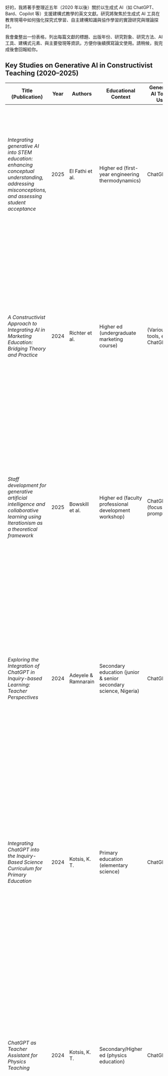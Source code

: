好的，我將著手整理近五年（2020 年以後）關於以生成式 AI（如 ChatGPT、Bard、Copilot 等）支援建構式教學的英文文獻。研究將聚焦於生成式 AI 工具在教育現場中如何強化探究式學習、自主建構知識與協作學習的實證研究與理論探討。

我會彙整出一份表格，列出每篇文獻的標題、出版年份、研究對象、研究方法、AI 工具、建構式元素、與主要發現等資訊，方便你後續撰寫論文使用。請稍候，我完成後會回報給你。


## Key Studies on Generative AI in Constructivist Teaching (2020–2025)

| **Title** (Publication)                                                                                                                          | **Year** | **Authors**                | **Educational Context**                                             | **Generative AI Tool(s) Used**         | **Constructivist Features Supported**                                                                                               | **Research Method**                                                                                                | **Key Findings**                                                                                                                                                                                                                                                                                                                                                                                                                                                                                                                                                                                                                                              |
| ------------------------------------------------------------------------------------------------------------------------------------------------ | -------- | -------------------------- | ------------------------------------------------------------------- | -------------------------------------- | ----------------------------------------------------------------------------------------------------------------------------------- | ------------------------------------------------------------------------------------------------------------------ | ------------------------------------------------------------------------------------------------------------------------------------------------------------------------------------------------------------------------------------------------------------------------------------------------------------------------------------------------------------------------------------------------------------------------------------------------------------------------------------------------------------------------------------------------------------------------------------------------------------------------------------------------------------- |
| *Integrating generative AI into STEM education: enhancing conceptual understanding, addressing misconceptions, and assessing student acceptance* | 2025     | El Fathi et al.            | Higher ed (first-year engineering thermodynamics)                   | ChatGPT                                | Inquiry-based learning; knowledge construction (conceptual understanding)                                                           | Quasi-experimental (control vs. ChatGPT-assisted groups; pre/post-tests & surveys)                                 | ChatGPT-assisted students showed greater improvement in conceptual understanding and reduced misconceptions than the control group. Students reported high satisfaction with ChatGPT’s support, though the AI struggled with complex quantitative problems. Targeted use (rather than over-reliance) yielded the best learning outcomes.                                                                                                                                                                                                                                                                                                                      |
| *A Constructivist Approach to Integrating AI in Marketing Education: Bridging Theory and Practice*                                               | 2024     | Richter et al.             | Higher ed (undergraduate marketing course)                          | (Various AI tools, e.g. ChatGPT)       | Active, student-centered learning; authentic real-world problem solving (bridging theory to practice)                               | Case study (in-class implementation) + conceptual analysis (constructivist framework)                              | Demonstrated that integrating AI with constructivist principles can engage students and align learning with industry practice. The approach encourages **active student engagement** and learning through **direct interaction with AI technologies**, effectively bridging theoretical knowledge and practical application. Offers practical guidance for responsible AI integration (balancing technology, pedagogy, and academic integrity) in curricula.                                                                                                                                                                                                  |
| *Staff development for generative artificial intelligence and collaborative learning using Iterationism as a theoretical framework*              | 2025     | Bowskill et al.            | Higher ed (faculty professional development workshop)               | ChatGPT (focus on prompt use)          | Collaborative learning (peer discussion); making thinking visible (through iterative prompting)                                     | Qualitative (experiential workshop + post-workshop focus group)                                                    | Lecturers were initially concerned about AI, but a collaborative “third-space” workshop enabled productive dialogue and sharing of best practices. **AI prompts emerged as a way of making cognitive effort visible**, leading to *Iterationism* as an emergent process-oriented theory for learning with generative AI. The workshop format helped educators explore AI’s pedagogical uses in a supportive, hands-on environment.                                                                                                                                                                                                                            |
| *Exploring the Integration of ChatGPT in Inquiry-based Learning: Teacher Perspectives*                                                           | 2024     | Adeyele & Ramnarain        | Secondary education (junior & senior secondary science, Nigeria)    | ChatGPT                                | Inquiry-based learning (5E model); student-centered facilitation                                                                    | Qualitative (focus groups with science teachers)                                                                   | Some science teachers had **actively integrated ChatGPT into the inquiry-based 5E model** and were already experiencing its benefits, while others were at varying stages of awareness and adoption. The interest and curiosity shown by many teachers suggest potential for broader adoption as they become more familiar with ChatGPT’s capabilities in supporting inquiry learning. Highlights the need for teacher training on effective IBL–ChatGPT integration.                                                                                                                                                                                         |
| *Integrating ChatGPT into the Inquiry-Based Science Curriculum for Primary Education*                                                            | 2024     | Kotsis, K. T.              | Primary education (elementary science)                              | ChatGPT                                | Inquiry-based science learning; student engagement and curiosity                                                                    | Conceptual proposal (theoretical integration framework)                                                            | Proposes that ChatGPT can serve as a conversational agent in elementary science, **personalizing inquiry-based learning**. By incorporating ChatGPT, the curriculum can significantly **boost student engagement through personalized interactions and formative assessments**. ChatGPT is envisioned to provide on-demand explanations, guiding young learners through inquiry cycles while teachers oversee ethical and effective use.                                                                                                                                                                                                                      |
| *ChatGPT as Teacher Assistant for Physics Teaching*                                                                                              | 2024     | Kotsis, K. T.              | Secondary/Higher ed (physics education)                             | ChatGPT                                | Interactive, inquiry-based learning; socio-constructivist dialogue; experiential learning                                           | Conceptual analysis (opinion/review)                                                                               | ChatGPT can function as a virtual teaching assistant in physics classes, facilitating **interactive and inquiry-based learning** grounded in constructivist theory. It **promotes socio-constructivist learning** by encouraging dialogue and providing personalized feedback, and its ability to simulate real-world physics problems with immediate responses fosters experiential learning and critical thinking. Highlights the potential to make abstract concepts more accessible, while calling for mindful integration by teachers.                                                                                                                   |
| *Role of activity-based learning and ChatGPT on students’ performance in education*                                                              | 2024     | Al Shloul et al.           | Higher ed (multi-institution, general education)                    | ChatGPT                                | Activity-based (experiential) learning; interactive learning with AI; personalized feedback                                         | Mixed methods – comparative study (active vs. traditional learning) + surveys/trials with ChatGPT                  | **Activity-based learning** was found to enhance student engagement, motivation, and critical thinking, leading to higher academic performance via active knowledge application. Similarly, integrating ChatGPT provided **interactive learning and individualized assistance**, helping students explore and understand complex concepts. Together, these approaches improved learning outcomes; the study concludes that a student-centered, hands-on pedagogy complemented by ChatGPT’s personalized support can be beneficial, while noting the need to address AI’s limitations and ethical implications.                                                |
| *InquiryGPT: Augmenting ChatGPT for Enhancing Inquiry-Based Learning in STEM Education*                                                          | 2025     | Li, P. H. et al.           | Higher ed (STEM inquiry activities)                                 | “InquiryGPT” (modified ChatGPT system) | Inquiry-based learning (POEE model); higher-order thinking (creativity, problem-solving, critical thinking); knowledge construction | Design-based research (tool development) + Quasi-experimental evaluation (TAM survey; ANCOVA on learning outcomes) | Developed a guided ChatGPT system (*InquiryGPT*) to scaffold students through a scientific inquiry cycle (Predict-Observe-Explain-Evaluate). In an experiment, there was **no significant difference in perceived ease-of-use or usefulness between InquiryGPT and regular ChatGPT**, indicating high acceptability. However, students using InquiryGPT showed **significant gains in creativity, problem-solving, critical thinking, and knowledge construction**, outperforming those using standard ChatGPT prompts. The constrained, dialogue-facilitating approach prevented over-reliance on the AI and better cultivated higher-order thinking skills. |
| *The effect of ChatGPT on students’ learning performance, learning perception, and higher-order thinking: insights from a meta-analysis*         | 2025     | Wang, J. & Fan, W.         | Various (meta-analysis of studies across high school and higher ed) | ChatGPT                                | Student knowledge construction; higher-order thinking (analysis, critical thinking); student engagement                             | Meta-analysis (51 (quasi-)experimental studies, 2022–2025)                                                         | A comprehensive meta-analysis found that **ChatGPT has a large positive effect on students’ learning performance** (Hedges’ g ≈ 0.87) and a moderately positive effect on **learning perception** (g ≈ 0.46) and **higher-order thinking** (g ≈ 0.46). Benefits were greater in certain contexts (e.g. problem-based learning environments), suggesting that appropriate pedagogical **scaffolding** and integration (using ChatGPT as an *intelligent tutor/learning partner*) are key to maximizing constructivist learning benefits. Future studies are encouraged to explore long-term use for cultivating higher-order skills.                           |
| *Navigating the Use of ChatGPT in Classrooms: A Study of Student Experiences*                                                                    | 2023     | Katavic, R. et al.         | Higher ed (university students, mixed disciplines)                  | ChatGPT                                | Personalized, self-directed learning; inclusive participation (supporting diverse learners)                                         | Qualitative (Grounded Theory analysis of student interviews)                                                       | Students reported that ChatGPT **“can significantly enhance learning experiences when used appropriately,”** as its conversational interface allows them to tailor interactions to their needs, fostering personalized learning and inclusivity. However, **“a multitude of factors, including sociocultural influences, academic context-driven skepticism, and the tool’s limitations, shape students’ interactions with ChatGPT”**. The study highlights ChatGPT’s potential for learner-centered education while noting the need for clear guidance and support to address challenges (e.g. academic integrity and effective use).                        |
| *A systematic review of ChatGPT use in K-12 education*                                                                                           | 2024     | Zhang, P. & Tur, G.        | K-12 education (primary and secondary settings)                     | ChatGPT                                | Personalized learning; teacher–AI collaboration (co-design); differentiated instruction                                             | Systematic review (13 studies, SWOT analysis)                                                                      | This review found that ChatGPT offers many **opportunities** in K-12 settings: it can **empower teachers** in curriculum design, lesson planning, generating materials, and differentiating instruction, as well as enrich students’ learning via personalization. At the same time, significant **challenges** were noted regarding academic integrity (e.g. plagiarism/cheating) and output quality. The authors provide recommendations for ethical, effective use of ChatGPT – for instance, leveraging it in a **collaborative co-design** approach with educators to ensure it supports inquiry and creativity while maintaining educational standards. |
| *Enhancing Constructivist Learning: The Role of Generative AI in Personalised Learning Experiences*                                              | 2024     | Guo, H.; Yi, W.; & Liu, K. | Higher ed (theoretical perspective)                                 | Generative AI (e.g. ChatGPT, Bard)     | Student-centered personalization; creativity and collaboration; active learning                                                     | Conceptual analysis (conference paper)                                                                             | Explores how generative AI can **“empower students to become active, motivated, and lifelong learners”** by tailoring education to individual needs and fostering creativity and collaboration. It argues that aligning AI tools with constructivist strategies (e.g. authentic projects, collaborative problem-solving) can revolutionize higher education. The paper advocates for responsible, ethical integration of generative AI to enhance student-centered learning while preparing students for future challenges.                                                                                                                                   |
